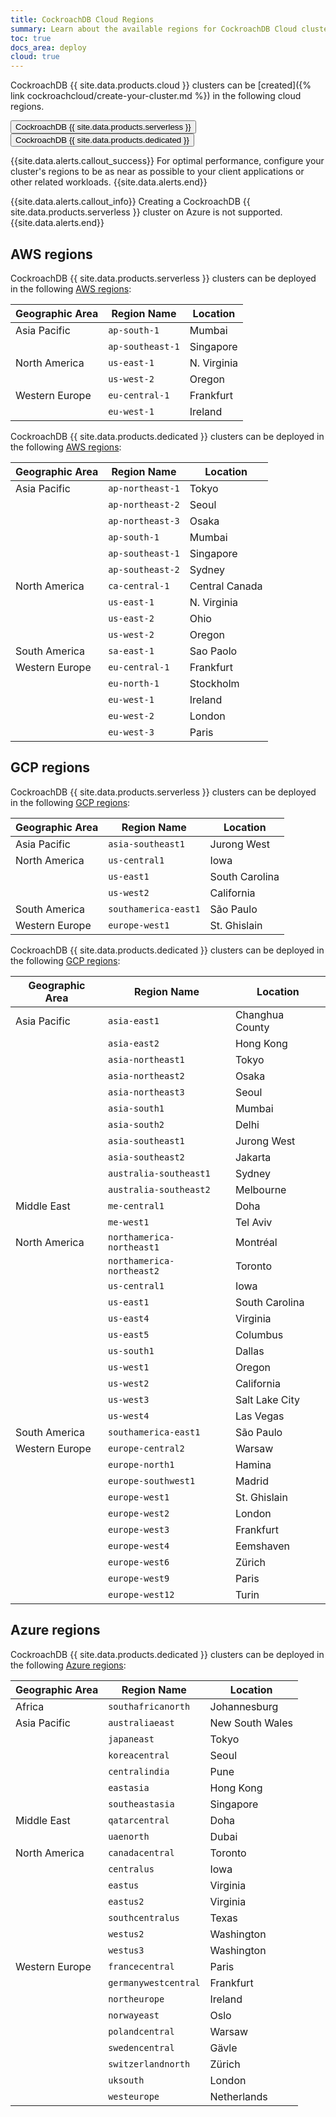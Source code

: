 ```yaml
---
title: CockroachDB Cloud Regions
summary: Learn about the available regions for CockroachDB Cloud clusters.
toc: true
docs_area: deploy
cloud: true
---
```


CockroachDB {{ site.data.products.cloud }} clusters can be [created]({% link cockroachcloud/create-your-cluster.md %}) in the following cloud regions.

<div class="filters clearfix">
    <button class="filter-button page-level" data-scope="serverless">CockroachDB {{ site.data.products.serverless }}</button>
    <button class="filter-button page-level" data-scope="dedicated">CockroachDB {{ site.data.products.dedicated }}</button>
</div>

{{site.data.alerts.callout_success}}
For optimal performance, configure your cluster's regions to be as near as possible to your client applications or other related workloads.
{{site.data.alerts.end}}

<section class="filter-content" markdown="1" data-scope="serverless">

{{site.data.alerts.callout_info}}
Creating a CockroachDB {{ site.data.products.serverless }} cluster on Azure is not supported.
{{site.data.alerts.end}}
</section>

## AWS regions

<section class="filter-content" markdown="1" data-scope="serverless">

CockroachDB {{ site.data.products.serverless }} clusters can be deployed in the following [AWS regions](https://docs.aws.amazon.com/AmazonRDS/latest/UserGuide/Concepts.RegionsAndAvailabilityZones.html):


Geographic Area | Region Name      | Location
----------------|------------------|---------
Asia Pacific    | `ap-south-1`     | Mumbai
                | `ap-southeast-1` | Singapore
North America   | `us-east-1`      | N. Virginia
                | `us-west-2`      | Oregon
Western Europe  | `eu-central-1`   | Frankfurt
                | `eu-west-1`      | Ireland
</section>

<section class="filter-content" markdown="1" data-scope="dedicated">

CockroachDB {{ site.data.products.dedicated }} clusters can be deployed in the following [AWS regions](https://docs.aws.amazon.com/AmazonRDS/latest/UserGuide/Concepts.RegionsAndAvailabilityZones.html):

Geographic Area | Region Name      | Location
----------------|------------------|---------
Asia Pacific    | `ap-northeast-1` | Tokyo
                | `ap-northeast-2` | Seoul
                | `ap-northeast-3` | Osaka
                | `ap-south-1`     | Mumbai
                | `ap-southeast-1` | Singapore
                | `ap-southeast-2` | Sydney
North America   | `ca-central-1`   | Central Canada
                | `us-east-1`      | N. Virginia
                | `us-east-2`      | Ohio
                | `us-west-2`      | Oregon
South America   | `sa-east-1`      | Sao Paolo
Western Europe  | `eu-central-1`   | Frankfurt
                | `eu-north-1`     | Stockholm
                | `eu-west-1`      | Ireland
                | `eu-west-2`      | London
                | `eu-west-3`      | Paris

</section>

## GCP regions

<section class="filter-content" markdown="1" data-scope="serverless">

CockroachDB {{ site.data.products.serverless }} clusters can be deployed in the following [GCP regions](https://cloud.google.com/compute/docs/regions-zones):

Geographic Area | Region Name               | Location
----------------|---------------------------|---------
Asia Pacific    | `asia-southeast1`         | Jurong West
North America   | `us-central1`             | Iowa
                | `us-east1`                | South Carolina
                | `us-west2`                | California
South America   | `southamerica-east1`      | São Paulo
Western Europe  | `europe-west1`            | St. Ghislain

</section>

<section class="filter-content" markdown="1" data-scope="dedicated">

CockroachDB {{ site.data.products.dedicated }} clusters can be deployed in the following [GCP regions](https://cloud.google.com/compute/docs/regions-zones):

Geographic Area | Region Name               | Location
----------------|---------------------------|---------
Asia Pacific    | `asia-east1`              | Changhua County
                | `asia-east2`              | Hong Kong
                | `asia-northeast1`         | Tokyo
                | `asia-northeast2`         | Osaka
                | `asia-northeast3`         | Seoul
                | `asia-south1`             | Mumbai
                | `asia-south2`             | Delhi
                | `asia-southeast1`         | Jurong West
                | `asia-southeast2`         | Jakarta
                | `australia-southeast1`    | Sydney
                | `australia-southeast2`    | Melbourne
Middle East     | `me-central1`             | Doha
                | `me-west1`                | Tel Aviv
North America   | `northamerica-northeast1` | Montréal
                | `northamerica-northeast2` | Toronto
                | `us-central1`             | Iowa
                | `us-east1`                | South Carolina
                | `us-east4`                | Virginia
                | `us-east5`                | Columbus
                | `us-south1`               | Dallas
                | `us-west1`                | Oregon
                | `us-west2`                | California
                | `us-west3`                | Salt Lake City
                | `us-west4`                | Las Vegas
South America   | `southamerica-east1`      | São Paulo
Western Europe  | `europe-central2`         | Warsaw
                | `europe-north1`           | Hamina
                | `europe-southwest1`       | Madrid
                | `europe-west1`            | St. Ghislain
                | `europe-west2`            | London
                | `europe-west3`            | Frankfurt
                | `europe-west4`            | Eemshaven
                | `europe-west6`            | Zürich
                | `europe-west9`            | Paris
                | `europe-west12`           | Turin

</section>

<section class="filter-content" markdown="1" data-scope="dedicated">

## Azure regions

CockroachDB {{ site.data.products.dedicated }} clusters can be deployed in the following [Azure regions](https://learn.microsoft.com/azure/reliability/availability-zones-overview#regions):

Geographic Area | Region Name          | Location
----------------|----------------------|---------
Africa          | `southafricanorth`   | Johannesburg
Asia Pacific    | `australiaeast`      | New South Wales
                | `japaneast`          | Tokyo
                | `koreacentral`       | Seoul
                | `centralindia`       | Pune
                | `eastasia`           | Hong Kong
                | `southeastasia`      | Singapore
Middle East     | `qatarcentral`       | Doha
                | `uaenorth`           | Dubai
North America   | `canadacentral`      | Toronto
                | `centralus`          | Iowa
                | `eastus`             | Virginia
                | `eastus2`            | Virginia
                | `southcentralus`     | Texas
                | `westus2`            | Washington
                | `westus3`            | Washington
Western Europe  | `francecentral`      | Paris
                | `germanywestcentral` | Frankfurt
                | `northeurope`        | Ireland
                | `norwayeast`         | Oslo
                | `polandcentral`      | Warsaw
                | `swedencentral`      | Gävle
                | `switzerlandnorth`   | Zürich
                | `uksouth`            | London
                | `westeurope`         | Netherlands

</section>
